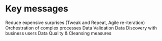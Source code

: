 <!-- DM Basics : Key message points -->

# Key messages

Reduce expensive surprises (Tweak and Repeat, Agile re-iteration)
Orchestration of complex processes
Data Validation
Data Discovery with business users
Data Quality &amp; Cleansing measures

